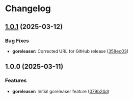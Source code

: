 # Changelog

## [1.0.1](https://github.com/memes/devcontainers-features/compare/goreleaser-v1.0.0...goreleaser-v1.0.1) (2025-03-12)


### Bug Fixes

* **goreleaser:** Corrected URL for GitHub release ([358ec03](https://github.com/memes/devcontainers-features/commit/358ec0311e42714596791010322d54df2790b50c))

## 1.0.0 (2025-03-11)


### Features

* **goreleaser:** Initial goreleaser feature ([079b24d](https://github.com/memes/devcontainers-features/commit/079b24d4a1f08510279155244af449bbe952c67b))
